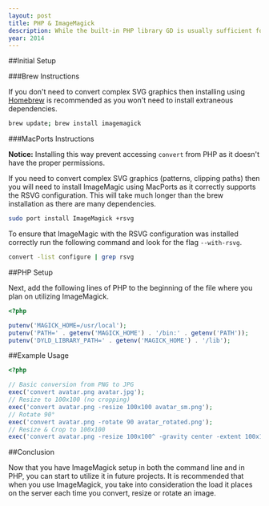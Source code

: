 ```yaml
---
layout: post
title: PHP & ImageMagick
description: While the built-in PHP library GD is usually sufficient for modifying and/or creating images, it is always a good idea to cultivate multiple alternatives. ImageMagick is a command-line based utility which provides a multitude of functionalities from resizing to converting file formats. While not normally installed on most servers, it is easy to set up providing you have SSH access. The server specific instructions for setting up ImageMagick should be readily available through your hosting provider's control panel. This article will go over how to install ImageMagick locally (Mac instructions only) and basic PHP usage.
year: 2014
---
```


##Initial Setup

###Brew Instructions

If you don't need to convert complex SVG graphics then installing using [Homebrew](http://brew.sh/) is recommended as you won't need to install extraneous dependencies.

```bash
brew update; brew install imagemagick
```

###MacPorts Instructions

**Notice:** Installing this way prevent accessing `convert` from PHP as it doesn't have the proper permissions.

If you need to convert complex SVG graphics (patterns, clipping paths) then you will need to install ImageMagic using MacPorts as it correctly supports the RSVG configuration. This will take much longer than the brew installation as there are many dependencies.

```bash
sudo port install ImageMagick +rsvg
```

To ensure that ImageMagic with the RSVG configuration was installed correctly run the following command and look for the flag `--with-rsvg`.

```bash
convert -list configure | grep rsvg
```

##PHP Setup

Next, add the following lines of PHP to the beginning of the file where you plan on utilizing ImageMagick.

```php
<?php

putenv('MAGICK_HOME=/usr/local');
putenv('PATH=' . getenv('MAGICK_HOME') . '/bin:' . getenv('PATH'));
putenv('DYLD_LIBRARY_PATH=' . getenv('MAGICK_HOME') . '/lib');
```

##Example Usage

```php
<?php

// Basic conversion from PNG to JPG
exec('convert avatar.png avatar.jpg');
// Resize to 100x100 (no cropping)
exec('convert avatar.png -resize 100x100 avatar_sm.png');
// Rotate 90°
exec('convert avatar.png -rotate 90 avatar_rotated.png');
// Resize & Crop to 100x100
exec('convert avatar.png -resize 100x100^ -gravity center -extent 100x100 avatar_sm.png');
```

##Conclusion

Now that you have ImageMagick setup in both the command line and in PHP, you can start to utilize it in future projects. It is recommended that when you use ImageMagick, you take into consideration the load it places on the server each time you convert, resize or rotate an image.